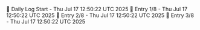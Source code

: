 📅 Daily Log Start - Thu Jul 17 12:50:22 UTC 2025
📌 Entry 1/8 - Thu Jul 17 12:50:22 UTC 2025
📌 Entry 2/8 - Thu Jul 17 12:50:22 UTC 2025
📌 Entry 3/8 - Thu Jul 17 12:50:22 UTC 2025

